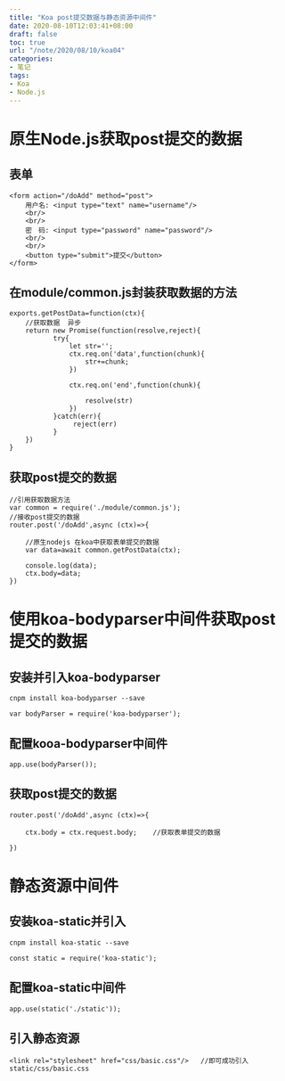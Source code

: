 ```yaml
---
title: "Koa post提交数据与静态资源中间件"
date: 2020-08-10T12:03:41+08:00
draft: false
toc: true
url: "/note/2020/08/10/koa04"
categories: 
- 笔记
tags: 
- Koa
- Node.js
---
```

# 原生Node.js获取post提交的数据
## 表单
```
<form action="/doAdd" method="post">
    用户名: <input type="text" name="username"/>
    <br/>
    <br/>
    密　码: <input type="password" name="password"/>
    <br/>
    <br/>
    <button type="submit">提交</button>
</form>
```
## 在module/common.js封装获取数据的方法
```
exports.getPostData=function(ctx){
    //获取数据  异步
    return new Promise(function(resolve,reject){
           try{
               let str='';
               ctx.req.on('data',function(chunk){
                   str+=chunk;
               })

               ctx.req.on('end',function(chunk){

                   resolve(str)
               })
           }catch(err){
                reject(err)
           }
    })
}
```
## 获取post提交的数据
```
//引用获取数据方法
var common = require('./module/common.js');
//接收post提交的数据
router.post('/doAdd',async (ctx)=>{

    //原生nodejs 在koa中获取表单提交的数据
    var data=await common.getPostData(ctx);

    console.log(data);
    ctx.body=data;
})
```
# 使用koa-bodyparser中间件获取post提交的数据
## 安装并引入koa-bodyparser
```
cnpm install koa-bodyparser --save

var bodyParser = require('koa-bodyparser');
```
## 配置kooa-bodyparser中间件
```
app.use(bodyParser());
```
## 获取post提交的数据
```
router.post('/doAdd',async (ctx)=>{

    ctx.body = ctx.request.body;    //获取表单提交的数据
    
})
```
# 静态资源中间件
## 安装koa-static并引入
```
cnpm install koa-static --save

const static = require('koa-static');
```
## 配置koa-static中间件
```
app.use(static('./static'));
```
## 引入静态资源
```
<link rel="stylesheet" href="css/basic.css"/>   //即可成功引入static/css/basic.css
```



